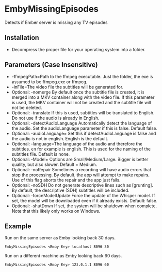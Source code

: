 # EmbyMissingEpisodes
Detects if Ember server is missing any TV episodes

## Installation
- Decompress the proper file for your operating system into a folder. 

## Parameters (Case Insensitive)
- -ffmpegPath=Path to the ffmpeg executable.  Just the folder, the exe is assumed to be ffmpeg.exe or ffmpeg.
- -inFile=The video file the subtitles will be generated for.
- Optional: -nomerge  By default once the subtitle file is created, it is merged into a MKV container along with the video file. If this parameter is used, the MKV container will not be created and the subtitle file will not be deleted.
- Optional: -translate  If this is used, subtitles will be translated to English.  Do not use if the audio is already in English.
- Optional: -detectAudioLanguage Automatically detect the language of the audio. Set the audioLanguage parameter if this is false. Default false.
- Optional: -audioLanguage=<language>  Set this if detectAudioLanguage is false and the audio is not in english. English is the default.
- Optional: -language=The language of the audio and therefore the subtitles. en for example is english. This is used for the naming of the subtitles file. Default is none.
- Optional: -Model=<Language Model>  Options are Small/Medium/Large.  Bigger is better quality, but also slower. Default = Medium.
- Optional: -noRepair  Sometimes a recording will have audio errors that stop the processing.  By default, the app will attempt to make repairs.  Use of this flag aborts the repair and the app just fails.
- Optional: -noSDH Do not generate descriptive lines such as [grunting]. By default, the descriptive (SDH) subtitles will be included.
- Optional: -forceModelUpdate  Force the update of the Whisper model. If set, the model will be downloaded even if it already exists. Default: false.
- Optional: -shutDown  If set, the system will be shutdown when complete. Note that this likely only works on Windows.
  
## Example
Run on the same server as Emby looking back 30 days.
```
EmbyMissingEpisodes <Emby Key> localhost 8096 30
``` 

Run on a different machine as Emby looking back 60 days.
```
EmbyMissingEpisodes <Emby Key> 123.0.1.1 8096 60
``` 

